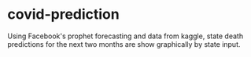 # covid-prediction
Using Facebook's prophet forecasting and data from kaggle, state death predictions for the next two months are show graphically by state input.
